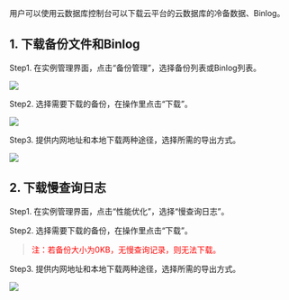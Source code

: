 用户可以使用云数据库控制台可以下载云平台的云数据库的冷备数据、Binlog。

## 1. 下载备份文件和Binlog

Step1. 在实例管理界面，点击“备份管理”，选择备份列表或Binlog列表。

![](http://imgcache.tcecqpoc.fsphere.cn/image/mccdn.qcloud.com/img568139a011f25.png)

Step2. 选择需要下载的备份，在操作里点击“下载”。

![](http://imgcache.tcecqpoc.fsphere.cn/image/mccdn.qcloud.com/img568139aed98e2.png)

Step3. 提供内网地址和本地下载两种途径，选择所需的导出方式。

![](http://imgcache.tcecqpoc.fsphere.cn/image/mccdn.qcloud.com/img568139bce3e38.png)

## 2. 下载慢查询日志

Step1. 在实例管理界面，点击“性能优化”，选择“慢查询日志”。



Step2. 选择需要下载的备份，在操作里点击“下载”。

><span style = "color:#F00"> 注：若备份大小为0KB，无慢查询记录，则无法下载。 </span>


Step3. 提供内网地址和本地下载两种途径，选择所需的导出方式。

![](http://imgcache.tcecqpoc.fsphere.cn/image/mccdn.qcloud.com/img5681f6aebb6e4.png)

